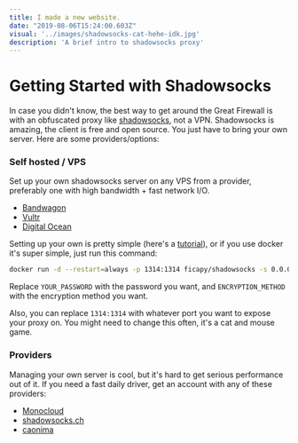 ```yaml
---
title: I made a new website.
date: "2019-08-06T15:24:00.603Z"
visual: '../images/shadowsocks-cat-hehe-idk.jpg'
description: 'A brief intro to shadowsocks proxy'
---
```


# Getting Started with Shadowsocks

In case you didn't know, the best way to get around the Great Firewall is with an obfuscated proxy like [shadowsocks](https://github.com/shadowsocks), not a VPN. Shadowsocks is amazing, the client is free and open source. You just have to bring your own server. Here are some providers/options:

### Self hosted / VPS
Set up your own shadowsocks server on any VPS from a provider, preferably one with high bandwidth + fast network I/O.
* [Bandwagon](https://bandwagonhost.com/)
* [Vultr](https://www.vultr.com/)
* [Digital Ocean](https://www.digitalocean.com/)

Setting up your own is pretty simple (here's a [tutorial](https://www.tipsforchina.com/how-to-setup-a-fast-shadowsocks-server-on-vultr-vps-the-easy-way.html)), or if you use docker it's super simple, just run this command:

```bash
docker run -d --restart=always -p 1314:1314 ficapy/shadowsocks -s 0.0.0.0 -p 1314 -k YOUR_PASSWORD -m ENCRYPTION_METHOD
```

Replace `YOUR_PASSWORD` with the password you want, and `ENCRYPTION_METHOD` with the encryption method you want.

Also, you can replace `1314:1314` with whatever port you want to expose your proxy on. You might need to change this often, it's a cat and mouse game.

### Providers
Managing your own server is cool, but it's hard to get serious performance out of it. If you need a fast daily driver, get an account with any of these providers:

* [Monocloud](https://www.monocloud.me/)
* [shadowsocks.ch](https://home.shadowsocks.ch/)
* [caonima](https://caonima.io/)
